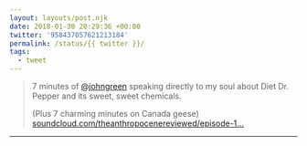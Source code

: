 ```yaml
---
layout: layouts/post.njk
date: 2018-01-30 20:29:36 +00:00
twitter: '958437057621213184'
permalink: /status/{{ twitter }}/
tags: 
  - tweet
---
```


> 7 minutes of [@johngreen](https://twitter.com/johngreen) speaking directly to my soul about Diet Dr. Pepper and its sweet, sweet chemicals.
> 
> (Plus 7 charming minutes on Canada geese) [soundcloud.com/theanthropocenereviewed/episode-1…](https://soundcloud.com/theanthropocenereviewed/episode-1-canada-geese-and-diet-dr-pepper)

---
